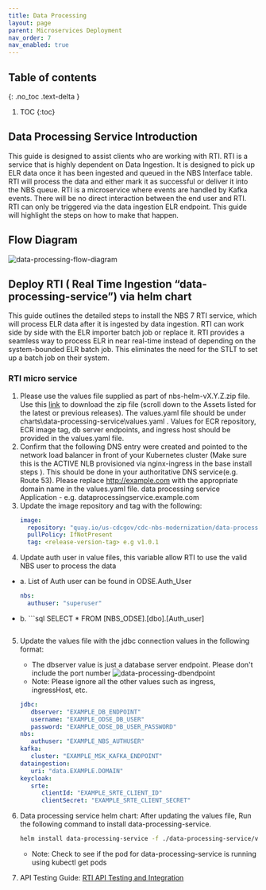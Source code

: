 ```yaml
---
title: Data Processing
layout: page
parent: Microservices Deployment
nav_order: 7
nav_enabled: true
---
```


## Table of contents
{: .no_toc .text-delta }

1. TOC
{:toc}

## Data Processing Service Introduction
This guide is designed to assist clients who are working with RTI. RTI is a service that is highly dependent on Data Ingestion. It is designed to pick up ELR data once it has been ingested and queued in the NBS Interface table. RTI will process the data and either mark it as successful or deliver it into the NBS queue. RTI is a microservice where events are handled by Kafka events. There will be no direct interaction between the end user and RTI. RTI can only be triggered via the data ingestion ELR endpoint. This guide will highlight the steps on how to make that happen.

## Flow Diagram

![data-processing-flow-diagram](/NEDSS-SystemAdminGuide/docs/6_microservices_deployment/images/data-processing-flow-diagram.png)

## Deploy RTI ( Real Time Ingestion “data-processing-service”) via helm chart
This guide outlines the detailed steps to install the NBS 7 RTI service, which will process ELR data after it is ingested by data ingestion. RTI can work side by side with the ELR importer batch job or replace it. RTI provides a seamless way to process ELR in near real-time instead of depending on the system-bounded ELR batch job. This eliminates the need for the STLT to set up a batch job on their system.

### RTI micro service
1. Please use the values file supplied as part of nbs-helm-vX.Y.Z.zip file. Use this [link](https://github.com/CDCgov/nbs-helm/releases) to download the zip file (scroll down to the Assets listed for the latest or previous releases). The values.yaml file should be under charts\data-processing-service\values.yaml .
Values for ECR repository, ECR image tag, db server endpoints, and ingress host should be provided in the values.yaml file.
2. Confirm that the following DNS entry were created and pointed to the network load balancer in front of your Kubernetes cluster (Make sure this is the ACTIVE NLB provisioned via nginx-ingress in the base install steps ). This should be done in your authoritative DNS service(e.g. Route 53). Please replace http://example.com with the appropriate domain name in the values.yaml file.
data processing service Application - e.g. dataprocessingservice.example.com
3. Update the image repository and tag with the following:
   ```yaml
   image:
     repository: "quay.io/us-cdcgov/cdc-nbs-modernization/data-processing-service"
     pullPolicy: IfNotPresent
     tag: <release-version-tag> e.g v1.0.1
   ```
4. Update auth user in value files, this variable allow RTI to use the valid NBS user to process the data
  - a. List of Auth user can be found in ODSE.Auth_User
    ```yaml
    nbs:
      authuser: "superuser"
    ```
  - b. ```sql
      SELECT * FROM [NBS_ODSE].[dbo].[Auth_user]
    ```
5. Update the values file with the jdbc connection values in the following format:
   - The dbserver value is just a database server endpoint. Please don't include the port number
   ![data-processing-dbendpoint](/NEDSS-SystemAdminGuide/docs/6_microservices_deployment/images/data-processing-dbendpoint.png)
   - Note: Please ignore all the other values such as ingress, ingressHost, etc.
    ```yaml
    jdbc:
       dbserver: "EXAMPLE_DB_ENDPOINT"
       username: "EXAMPLE_ODSE_DB_USER"
       password: "EXAMPLE_ODSE_DB_USER_PASSWORD"
    nbs:
       authuser: "EXAMPLE_NBS_AUTHUSER"
    kafka:
       cluster: "EXAMPLE_MSK_KAFKA_ENDPOINT"
    dataingestion:
       uri: "data.EXAMPLE.DOMAIN"
    keycloak:
       srte:
          clientId: "EXAMPLE_SRTE_CLIENT_ID"
          clientSecret: "EXAMPLE_SRTE_CLIENT_SECRET"
    ```

6. Data processing service helm chart:
   After updating the values file, Run the following command to install data-processing-service.
    ```bash
    helm install data-processing-service -f ./data-processing-service/values.yaml data-processing-service
    ```
    - Note: Check to see if the pod for data-processing-service is running using kubectl get pods
7. API Testing Guide: [RTI API Testing and Integration](https://cdc-nbs.atlassian.net/wiki/spaces/NM/pages/1592754353/NBS+7.10+Application+Installation+Guide#RTI-API-Testing-and-Integration)

